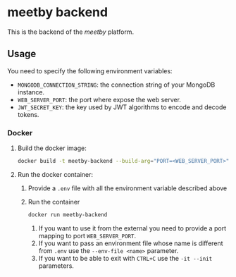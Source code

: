 # meetby backend

This is the backend of the *meetby* platform.

## Usage
You need to specify the following environment variables:
- `MONGODB_CONNECTION_STRING`: the connection string of your MongoDB instance.
- `WEB_SERVER_PORT`: the port where expose the web server.
- `JWT_SECRET_KEY`: the key used by JWT algorithms to encode and decode tokens.

### Docker
1. Build the docker image:
    ``` bash
    docker build -t meetby-backend --build-arg="PORT=<WEB_SERVER_PORT>" .
    ```
2. Run the docker container:
    1. Provide a `.env` file with all the environment variable described above
    2. Run the container
        ``` bash
        docker run meetby-backend
        ```

        1. If you want to use it from the external you need to provide a port mapping to port `WEB_SERVER_PORT`.
        2. If you want to pass an environment file whose name is different from `.env` use the `--env-file <name>` parameter.
        3. If you want to be able to exit with `CTRL+C` use the `-it --init` parameters.